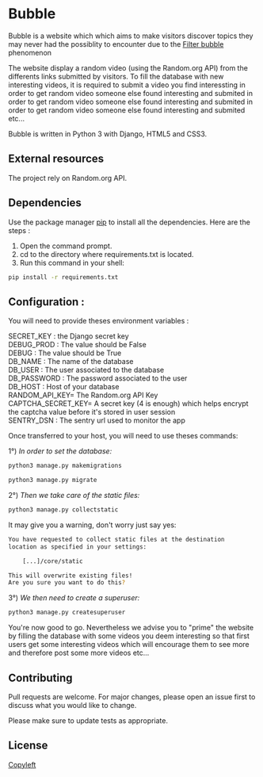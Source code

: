 # Bubble

Bubble is a website which which aims to make visitors discover topics they may never had the possiblity to encounter due
to the [Filter bubble](https://en.wikipedia.org/wiki/Filter_bubble) phenomenon

The website display a random video (using the Random.org API) from the differents links submitted by visitors.
To fill the database with new interesting videos, it is required to submit a video you find interessting in order to get 
random video someone else found interesting and submited in order to get 
random video someone else found interesting and submited in order to get 
random video someone else found interesting and submited etc...

Bubble is written in Python 3 with Django, HTML5 and CSS3.

## External resources

The project rely on Random.org API.

## Dependencies

Use the package manager [pip](https://pip.pypa.io/en/stable/) to 
install all the dependencies. Here are the steps :

1. Open the command prompt.  
2. cd to the directory where requirements.txt is located.  
3. Run this command in your shell:  

```bash
pip install -r requirements.txt
```


## Configuration :

You will need to provide theses environment variables :

SECRET_KEY : the Django secret key  
DEBUG_PROD : The value should be False  
DEBUG : The value should be True  
DB_NAME : The name of the database  
DB_USER : The user associated to the database  
DB_PASSWORD : The password associated to the user  
DB_HOST : Host of your database  
RANDOM_API_KEY= The Random.org API Key  
CAPTCHA_SECRET_KEY= A secret key (4 is enough) which helps encrypt the captcha value before it's stored in user session  
SENTRY_DSN : The sentry url used to monitor the app

Once transferred to your host, you will need to use theses commands:

   
1°) _In order to set the database:_    
```bash
python3 manage.py makemigrations

python3 manage.py migrate 
```

2°) _Then we take care of the static files:_
```bash
python3 manage.py collectstatic
```
It may give you a warning, don't worry just say yes:
```bash
You have requested to collect static files at the destination
location as specified in your settings:

    [...]/core/static

This will overwrite existing files!
Are you sure you want to do this?

```
3°) _We then need to create a superuser:_
```bash
python3 manage.py createsuperuser
```

You're now good to go. Nevertheless we advise you to "prime" the website by filling the database with some videos you 
deem interesting so that first users get some interesting videos which will encourage them to see more and therefore 
post some more videos etc...

## Contributing
Pull requests are welcome. For major changes, please open an issue first to 
discuss what you would like to change.

Please make sure to update tests as appropriate.

## License
[Copyleft](https://www.gnu.org/licenses/copyleft.fr.html)